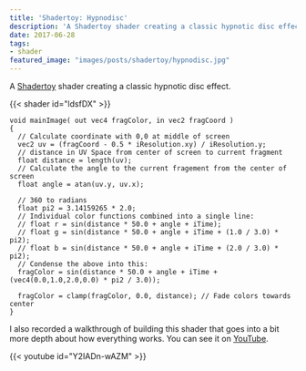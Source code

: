 ```yaml
---
title: 'Shadertoy: Hypnodisc'
description: 'A Shadertoy shader creating a classic hypnotic disc effect.'
date: 2017-06-28
tags:
- shader
featured_image: "images/posts/shadertoy/hypnodisc.jpg"
---
```


A [Shadertoy](https://shadertoy.com) shader creating a classic hypnotic disc effect.

{{< shader id="ldsfDX" >}}

```
void mainImage( out vec4 fragColor, in vec2 fragCoord )
{
  // Calculate coordinate with 0,0 at middle of screen
  vec2 uv = (fragCoord - 0.5 * iResolution.xy) / iResolution.y;
  // distance in UV Space from center of screen to current fragment
  float distance = length(uv);
  // Calculate the angle to the current fragement from the center of screen
  float angle = atan(uv.y, uv.x);
  
  // 360 to radians
  float pi2 = 3.14159265 * 2.0;
  // Individual color functions combined into a single line:
  // float r = sin(distance * 50.0 + angle + iTime);
  // float g = sin(distance * 50.0 + angle + iTime + (1.0 / 3.0) * pi2);
  // float b = sin(distance * 50.0 + angle + iTime + (2.0 / 3.0) * pi2);
  // Condense the above into this:
  fragColor = sin(distance * 50.0 + angle + iTime + (vec4(0.0,1.0,2.0,0.0) * pi2 / 3.0));
  
  fragColor = clamp(fragColor, 0.0, distance); // Fade colors towards center
}
```

I also recorded a walkthrough of building this shader that goes into a bit more depth about how everything works. You can see it on [YouTube](//www.youtube.com/watch?v=Y2IADn-wAZM).

{{< youtube id="Y2IADn-wAZM" >}}